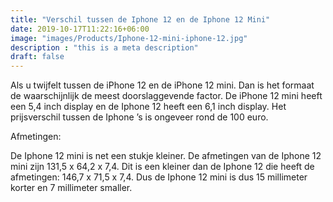 ```yaml
---
title: "Verschil tussen de Iphone 12 en de Iphone 12 Mini"
date: 2019-10-17T11:22:16+06:00
image: "images/Products/Iphone-12-mini-iphone-12.jpg"
description : "this is a meta description"
draft: false
---
```


Als u twijfelt tussen de iPhone 12 en de iPhone 12 mini. Dan is het formaat de waarschijnlijk de meest doorslaggevende factor. De iPhone 12 mini heeft een 5,4 inch display en de Iphone 12 heeft een 6,1 inch display. Het prijsverschil tussen de Iphone ’s is ongeveer rond de 100 euro. 

Afmetingen:

De Iphone 12 mini is net een stukje kleiner. De afmetingen van de Iphone 12 mini zijn 131,5 x 64,2 x 7,4. Dit is een kleiner dan de Iphone 12 die heeft de afmetingen: 146,7 x 71,5 x 7,4. Dus de Iphone 12 mini is dus 15 millimeter korter en 7 millimeter smaller.